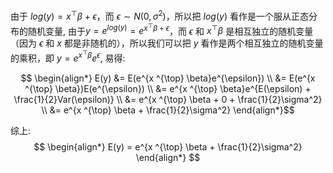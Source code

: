 由于 $log(y) = x ^{\top} \beta + \epsilon$，而 $\epsilon \sim N(0, \sigma ^{2})$，所以把 $log(y)$ 看作是一个服从正态分布的随机变量,  由于$y = e^{log(y)} = e^{x ^{\top} \beta + \epsilon}$，而 $\epsilon$ 和 $x ^{\top} \beta$ 是相互独立的随机变量（因为 $\epsilon$ 和 $x$ 都是非随机的），所以我们可以把 $y$ 看作是两个相互独立的随机变量的乘积，即 $y = e^{x ^{\top} \beta}e^{\epsilon}$, 易得: 

$$
\begin{align*}
    E(y) &= E(e^{x ^{\top} \beta}e^{\epsilon}) \\ 
    &= E(e^{x ^{\top} \beta})E(e^{\epsilon}) \\ 
    &= e^{x ^{\top} \beta}e^{E(\epsilon) + \frac{1}{2}Var(\epsilon)} \\
    &= e^{x ^{\top} \beta + 0 + \frac{1}{2}\sigma^2} \\
    &= e^{x ^{\top} \beta + \frac{1}{2}\sigma^2}
\end{align*}$$

综上: 
$$
\begin{align*}
    E(y) = e^{x ^{\top} \beta + \frac{1}{2}\sigma^2}
\end{align*}
$$
